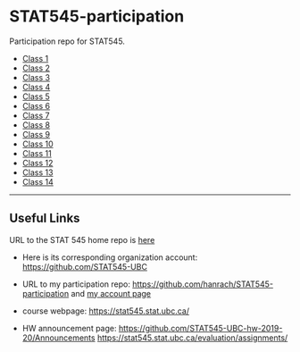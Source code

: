 # STAT545-participation 
Participation repo for STAT545.

- [Class 1](https://hanrach.github.io/STAT545-participation/cm01/navigating_github.html)
- [Class 2](https://github.com/hanrach/STAT545-participation/blob/master/cm02/Lecture2.R)
- [Class 3](https://hanrach.github.io/STAT545-participation/cm03/rmd_exploration.html)
- [Class 4](https://github.com/hanrach/STAT545-participation/blob/master/cm004.md)
- [Class 5](https://hanrach.github.io/STAT545-participation/cm05/cm005-exercise.html)
- [Class 6](https://hanrach.github.io/STAT545-participation/cm06/cm006-exercise.nb.html)
- [Class 7](https://hanrach.github.io/STAT545-participation/cm07/cm007-exercise.html)
- [Class 8](https://hanrach.github.io/STAT545-participation/cm08/cm008-exercise.html)
- [Class 9](https://hanrach.github.io/STAT545-participation/cm09/cm009-exercise.html)
- [Class 10](https://hanrach.github.io/STAT545-participation/cm10/cm010-exercise.html)
- [Class 11](https://github.com/hanrach/STAT545-participation/blob/master/cm11/cm011-exercise.R)
- [Class 12](https://hanrach.github.io/STAT545-participation/cm12/cm012-exercise.html)
- [Class 13](https://hanrach.github.io/STAT545-participation/cm13/cm013.html)
- [Class 14](https://hanrach.github.io/STAT545-participation/cm14/cm014-exercise.nb.html)





-------
## Useful Links ##

URL to the STAT 545 home repo is [here](https://github.com/STAT545-UBC/STAT545-home)

* Here is its corresponding organization account:
https://github.com/STAT545-UBC

* URL to my participation repo:
https://github.com/hanrach/STAT545-participation and [my account page](https://github.com/hanrach)

* course webpage:
https://stat545.stat.ubc.ca/

* HW announcement page:
https://github.com/STAT545-UBC-hw-2019-20/Announcements
https://stat545.stat.ubc.ca/evaluation/assignments/
